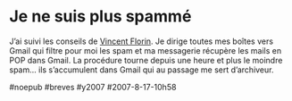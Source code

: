 # Je ne suis plus spammé

J’ai suivi les conseils de [Vincent Florin](lutter-contre-le-spam/#comment-40958.md). Je dirige toutes mes boîtes vers Gmail qui filtre pour moi les spam et ma messagerie récupère les mails en POP dans Gmail. La procédure tourne depuis une heure et plus le moindre spam... ils s’accumulent dans Gmail qui au passage me sert d’archiveur.

#noepub #breves #y2007 #2007-8-17-10h58
